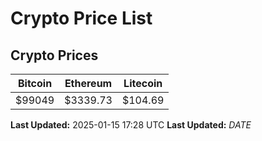 # Crypto Price List

## Crypto Prices
| Bitcoin | Ethereum | Litecoin |
| ------- | -------- | -------- |
| $99049 | $3339.73 | $104.69 |
**Last Updated:** 2025-01-15 17:28 UTC
**Last Updated:** $DATE$
